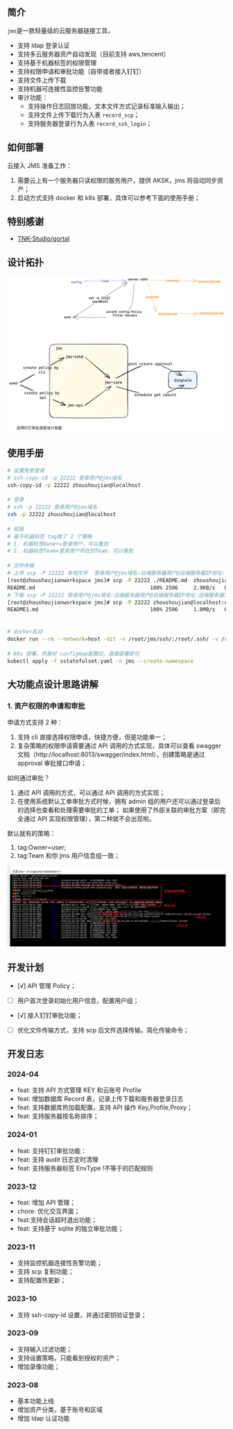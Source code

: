 ## 简介

`jms`是一款轻量级的云服务器链接工具，

- 支持 ldap 登录认证
- 支持多云服务器资产自动发现（目前支持 aws,tencent）
- 支持基于机器标签的权限管理
- 支持权限申请和审批功能（自带或者接入钉钉）
- 支持文件上传下载
- 支持机器可连接性监控告警功能
- 审计功能：
  - 支持操作日志回放功能，文本文件方式记录标准输入输出；
  - 支持文件上传下载行为入表 `record_scp`；
  - 支持服务器登录行为入表 `record_ssh_login`；

## 如何部署

云接入 JMS 准备工作：

1. 需要云上有一个服务器只读权限的服务用户，提供 AKSK，jms 将自动同步资产；
2. 启动方式支持 docker 和 k8s 部署，具体可以参考下面的使用手册；

## 特别感谢

- [TNK-Studio/gortal](https://github.com/TNK-Studio/gortal.git)

## 设计拓扑

![](.excalidraw.png)

## 使用手册

```bash
# 设置免密登录
# ssh-copy-id -p 22222 登录用户@jms域名
ssh-copy-id -p 22222 zhoushoujian@localhost

# 登录
# ssh -p 22222 登录用户@jms域名
ssh -p 22222 zhoushoujian@localhost

# 权限
# 基于机器标签 tag做了 2 个策略
# 1. 机器标签Owner=登录用户，可以看到
# 2. 机器标签Team=登录用户所在的Team，可以看到

# 文件传输
# 上传 scp -P 22222 本地文件  登录用户@jms域名:远端服务器用户@远端服务器IP地址:远端服务器文件路径
[root@zhoushoujianworkspace jms]# scp -P 22222 ./README.md  zhoushoujian@localhost:ec2-user@192.168.1.1:/tmp/README1.md
README.md                                     100% 2506     2.9KB/s   00:00
# 下载 scp -P 22222 登录用户@jms域名:远端服务器用户@远端服务器IP地址:远端服务器文件路径 本地文件
[root@zhoushoujianworkspace jms]# scp -P 22222 zhoushoujian@localhost:ec2-user@192.168.1.1:/tmp/README1.md /tmp/README.md
README1.md                                    100% 2506     1.8MB/s   00:00


# docker启动
docker run --rm --network=host -dit -v /root/jms/ssh/:/root/.ssh/ -v /root/jms/jms.yml:/opt/jms/.jms.yml -p 22222:22222 --name jms_test -e WITH_SSH_CHECK=true zhoushoujian/jms:latest

# k8s 部署，完善好 configmap配置后，直接部署即可
kubectl apply -f sstatefulset.yaml -n jms --create-namespace

```

## 大功能点设计思路讲解

### 1. 资产权限的申请和审批

申请方式支持 2 种：

1. 支持 cli 直接选择权限申请，快捷方便，但是功能单一；
2. 复杂策略的权限申请需要通过 API 调用的方式实现，具体可以查看 swagger 文档（http://localhost:8013/swagger/index.html），创建策略是通过 approval 审批接口申请；

如何通过审批？

1. 通过 API 调用的方式，可以通过 API 调用的方式实现；
2. 在使用系统默认工单审批方式时候，拥有 admin 组的用户还可以通过登录后的选择也查看和处理需要审批的工单；
   如果使用了外部关联的审批方案（即完全通过 API 实现权限管理），第二种就不会出现啦。

默认就有的策略：

1. tag:Owner=user;
2. tag:Team 和你 jms 用户信息组一致；

![服务日志](log.jpg)

## 开发计划

- [√] API 管理 Policy；
- [ ] 用户首次登录初始化用户信息，配置用户组；
- [√] 接入钉钉审批功能；
- [ ] 优化文件传输方式，支持 scp 后文件选择传输，简化传输命令；

## 开发日志

### 2024-04

- feat: 支持 API 方式管理 KEY 和云账号 Profile
- feat: 增加数据库 Record 表，记录上传下载和服务器登录日志
- feat: 支持数据库热加载配置，支持 API 操作 Key,Profile,Proxy；
- feat: 支持服务器按名称排序；

### 2024-01

- feat: 支持钉钉审批功能：
- feat: 支持 audit 日志定时清理
- feat: 支持服务器标签 EnvType !不等于的匹配规则

### 2023-12

- feat: 增加 API 管理；
- chore: 优化交互界面；
- feat:支持会话超时退出功能；
- feat: 支持基于 sqlite 的独立审批功能；

### 2023-11

- 支持监控机器连接性告警功能；
- 支持 scp 复制功能；
- 支持配置热更新；

### 2023-10

- 支持 ssh-copy-id 设置，并通过密钥验证登录；

### 2023-09

- 支持输入过滤功能；
- 支持设置策略，只能看到授权的资产；
- 增加录像功能；

### 2023-08

- 基本功能上线
- 增加资产分类，基于账号和区域
- 增加 ldap 认证功能

